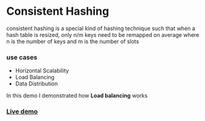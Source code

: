 # Consistent Hashing

consistent hashing is a special kind of hashing technique such that when a hash table is resized, only n/m keys need to be remapped on average where n is the number of keys and m is the number of slots

### use cases
   - Horizontal Scalability
   - Load Balancing
   - Data Distribution

In this demo I demonstrated how **Load balancing** works

### [Live demo](https://evokelektrique.github.io/consistent-hashing)
